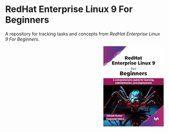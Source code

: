 # RedHat Enterprise Linux 9 For Beginners

A repository for tracking tasks and concepts from *RedHat Enterprise Linux 9 For Beginners*.

<img src="screenshot/RHEL9_book.jpg" height="256px" align="right">
